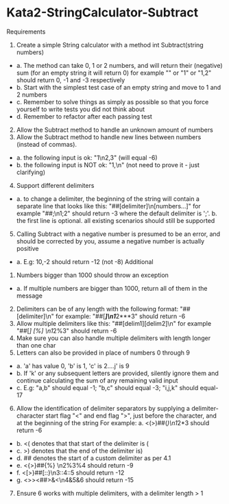 # Kata2-StringCalculator-Subtract

Requirements
1. Create a simple String calculator with a method int Subtract(string numbers)
- a. The method can take 0, 1 or 2 numbers, and will return their (negative) sum (for an empty string it will return 0) for example "" or "1" or "1,2" should return 0, -1 and -3 respectively
- b. Start with the simplest test case of an empty string and move to 1 and 2 numbers
- c. Remember to solve things as simply as possible so that you force yourself to write tests you did not think about
- d. Remember to refactor after each passing test
2. Allow the Subtract method to handle an unknown amount of numbers
3. Allow the Subtract method to handle new lines between numbers (instead of commas).
- a. the following input is ok: "1\n2,3" (will equal -6)
- b. the following input is NOT ok: "1,\n" (not need to prove it - just clarifying)
4. Support different delimiters
- a. to change a delimiter, the beginning of the string will contain a separate line that looks like this: "##[delimiter]\n[numbers...]" for example "##;\n1;2" should return -3 where the default delimiter is ';'. b. the first line is optional. all existing scenarios should still be supported
5. Calling Subtract with a negative number is presumed to be an error, and should be corrected by you, assume a negative number is actually positive
- a. E.g: 10,-2 should return -12 (not -8)
Additional
1. Numbers bigger than 1000 should throw an exception
- a. If multiple numbers are bigger than 1000, return all of them in the message
2. Delimiters can be of any length with the following format: "##[delimiter]\n" for example: "##[***]\n1***2***3" should return -6
3. Allow multiple delimiters like this: "##[delim1][delim2]\n" for example "##[*] [%] \n1*2%3" should return -6
4. Make sure you can also handle multiple delimiters with length longer than one char
5. Letters can also be provided in place of numbers 0 through 9
- a. 'a' has value 0, 'b' is 1, 'c' is 2....j' is 9
- b. If 'k' or any subsequent letters are provided, silently ignore them and continue calculating the sum of any remaining valid input
- c. E.g: "a,b" should equal -1; "b,c" should equal -3; "i,j,k" should equal-17
6. Allow the identification of delimiter separators by supplying a delimiter-character start flag "<" and end flag ">", just before the character, and at the beginning of the string For example: a. <(>)##(*)\n1*2*3 should return -6
- b. <( denotes that that start of the delimiter is (
- c. >) denotes that the end of the delimiter is)
- d. ## denotes the start of a custom delimiter as per 4.1
- e. <{>}##{%} \n2%3%4 should return -9
- f. <[>}##[::}\n3::4::5 should return -12
- g. <>><##>&<\n4&5&6 should return -15
7. Ensure 6 works with multiple delimiters, with a delimiter length > 1